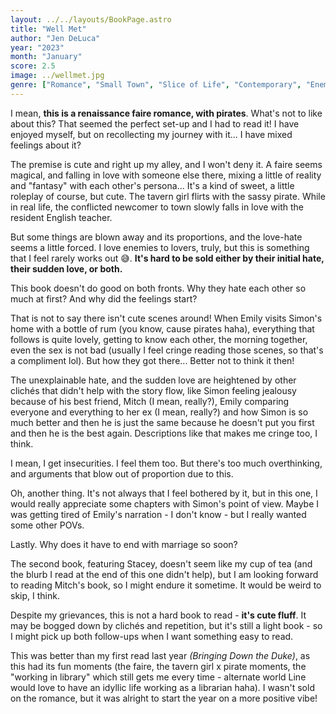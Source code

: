 ```yaml
---
layout: ../../layouts/BookPage.astro
title: "Well Met"
author: "Jen DeLuca"
year: "2023"
month: "January"
score: 2.5
image: ../wellmet.jpg
genre: ["Romance", "Small Town", "Slice of Life", "Contemporary", "Enemies to Lovers", "Chick Lit"]
---
```


I mean, **this is a renaissance faire romance, with pirates**. What's not to like about this? That seemed the perfect set-up and I had to read it! I have enjoyed myself, but on recollecting my journey with it... I have mixed feelings about it? 

The premise is cute and right up my alley, and I won't deny it. A faire seems magical, and falling in love with someone else there, mixing a little of reality and "fantasy" with each other's persona... It's a kind of sweet, a little roleplay of course, but cute. The tavern girl flirts with the sassy pirate. While in real life, the conflicted newcomer to town slowly falls in love with the resident English teacher.

But some things are blown away and its proportions, and the love-hate seems a little forced. I love enemies to lovers, truly, but this is something that I feel rarely works out 😅. **It's hard to be sold either by their initial hate, their sudden love, or both.**

This book doesn't do good on both fronts. Why they hate each other so much at first? And why did the feelings start? 

That is not to say there isn't cute scenes around! When Emily visits Simon's home with a bottle of rum (you know, cause pirates haha), everything that follows is quite lovely, getting to know each other, the morning together, even the sex is not bad (usually I feel cringe reading those scenes, so that's a compliment lol). But how they got there... Better not to think it then! 

The unexplainable hate, and the sudden love are heightened by other clichés that didn't help with the story flow, like Simon feeling jealousy because of his best friend, Mitch (I mean, really?), Emily comparing everyone and everything to her ex (I mean, really?) and how Simon is so much better and then he is just the same because he doesn't put you first and then he is the best again. Descriptions like that makes me cringe too, I think. 

I mean, I get insecurities. I feel them too. But there's too much overthinking, and arguments that blow out of proportion due to this. 

Oh, another thing. It's not always that I feel bothered by it, but in this one, I would really appreciate some chapters with Simon's point of view. Maybe I was getting tired of Emily's narration - I don't know - but I really wanted some other POVs. 

Lastly. Why does it have to end with marriage so soon?

The second book, featuring Stacey, doesn't seem like my cup of tea (and the blurb I read at the end of this one didn't help), but I am looking forward to reading Mitch's book, so I might endure it sometime. It would be weird to skip, I think.

Despite my grievances, this is not a hard book to read - **it's cute fluff**. It may be bogged down by clichés and repetition, but it's still a light book - so I might pick up both follow-ups when I want something easy to read.

This was better than my first read last year _(Bringing Down the Duke)_, as this had its fun moments (the faire, the tavern girl x pirate moments, the "working in library" which still gets me every time - alternate world Line would love to have an idyllic life working as a librarian haha). I wasn't sold on the romance, but it was alright to start the year on a more positive vibe! 